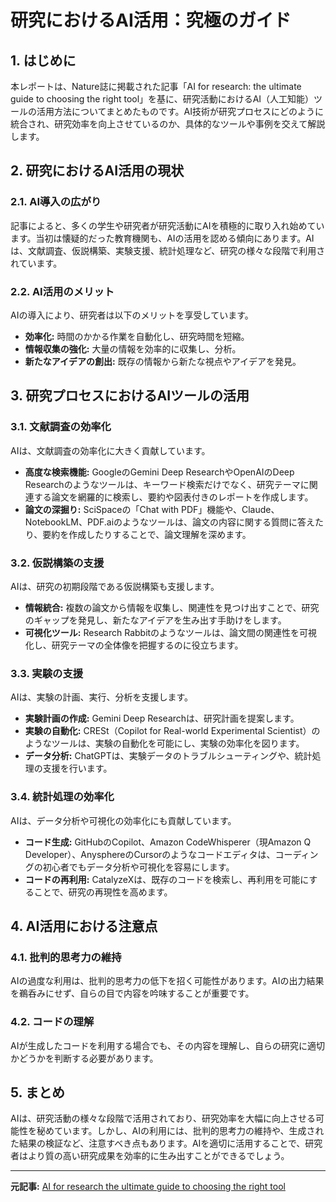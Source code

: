 # 研究におけるAI活用：究極のガイド

## 1. はじめに

本レポートは、Nature誌に掲載された記事「AI for research: the ultimate guide to choosing the right tool」を基に、研究活動におけるAI（人工知能）ツールの活用方法についてまとめたものです。AI技術が研究プロセスにどのように統合され、研究効率を向上させているのか、具体的なツールや事例を交えて解説します。

## 2. 研究におけるAI活用の現状

### 2.1. AI導入の広がり

記事によると、多くの学生や研究者が研究活動にAIを積極的に取り入れ始めています。当初は懐疑的だった教育機関も、AIの活用を認める傾向にあります。AIは、文献調査、仮説構築、実験支援、統計処理など、研究の様々な段階で利用されています。

### 2.2. AI活用のメリット

AIの導入により、研究者は以下のメリットを享受しています。

* **効率化:** 時間のかかる作業を自動化し、研究時間を短縮。
* **情報収集の強化:** 大量の情報を効率的に収集し、分析。
* **新たなアイデアの創出:** 既存の情報から新たな視点やアイデアを発見。

## 3. 研究プロセスにおけるAIツールの活用

### 3.1. 文献調査の効率化

AIは、文献調査の効率化に大きく貢献しています。

* **高度な検索機能:** GoogleのGemini Deep ResearchやOpenAIのDeep Researchのようなツールは、キーワード検索だけでなく、研究テーマに関連する論文を網羅的に検索し、要約や図表付きのレポートを作成します。
* **論文の深掘り:** SciSpaceの「Chat with PDF」機能や、Claude、NotebookLM、PDF.aiのようなツールは、論文の内容に関する質問に答えたり、要約を作成したりすることで、論文理解を深めます。

### 3.2. 仮説構築の支援

AIは、研究の初期段階である仮説構築も支援します。

* **情報統合:** 複数の論文から情報を収集し、関連性を見つけ出すことで、研究のギャップを発見し、新たなアイデアを生み出す手助けをします。
* **可視化ツール:** Research Rabbitのようなツールは、論文間の関連性を可視化し、研究テーマの全体像を把握するのに役立ちます。

### 3.3. 実験の支援

AIは、実験の計画、実行、分析を支援します。

* **実験計画の作成:** Gemini Deep Researchは、研究計画を提案します。
* **実験の自動化:** CRESt（Copilot for Real-world Experimental Scientist）のようなツールは、実験の自動化を可能にし、実験の効率化を図ります。
* **データ分析:** ChatGPTは、実験データのトラブルシューティングや、統計処理の支援を行います。

### 3.4. 統計処理の効率化

AIは、データ分析や可視化の効率化にも貢献しています。

* **コード生成:** GitHubのCopilot、Amazon CodeWhisperer（現Amazon Q Developer）、AnysphereのCursorのようなコードエディタは、コーディングの初心者でもデータ分析や可視化を容易にします。
* **コードの再利用:** CatalyzeXは、既存のコードを検索し、再利用を可能にすることで、研究の再現性を高めます。

## 4. AI活用における注意点

### 4.1. 批判的思考力の維持

AIの過度な利用は、批判的思考力の低下を招く可能性があります。AIの出力結果を鵜呑みにせず、自らの目で内容を吟味することが重要です。

### 4.2. コードの理解

AIが生成したコードを利用する場合でも、その内容を理解し、自らの研究に適切かどうかを判断する必要があります。

## 5. まとめ

AIは、研究活動の様々な段階で活用されており、研究効率を大幅に向上させる可能性を秘めています。しかし、AIの利用には、批判的思考力の維持や、生成された結果の検証など、注意すべき点もあります。AIを適切に活用することで、研究者はより質の高い研究成果を効率的に生み出すことができるでしょう。

---


**元記事:** [AI for research the ultimate guide to choosing the right tool](https://www.nature.com/articles/d41586-025-01069-0)
